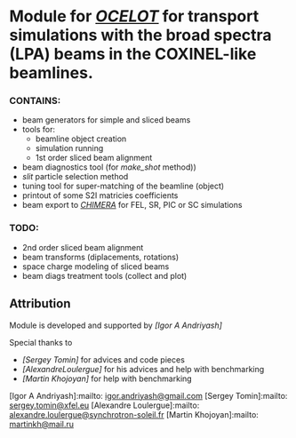 # Module for <cite>[OCELOT]</cite> for transport simulations with the broad spectra (LPA) beams in the COXINEL-like beamlines.

### CONTAINS:
- beam generators for simple and sliced beams
- tools for:
  - beamline object creation
  - simulation running
  - 1st order sliced beam alignment
- beam diagnostics tool (for *make_shot* method))
- *slit* particle selection method
- tuning tool for super-matching of the beamline (object)
- printout of some S2I matricies coefficients
- beam export to <cite>[CHIMERA]</cite> for FEL, SR, PIC or SC simulations

### TODO:
- 2nd order sliced beam alignment
- beam transforms (diplacements, rotations)
- space charge modeling of sliced beams
- beam diags treatment tools (collect and plot)

## Attribution
Module is developed and supported by <cite>[Igor A Andriyash]</cite>

Special thanks to 
- <cite>[Sergey Tomin]</cite> for advices and code pieces 
- <cite>[Alexandre‎Loulergue]</cite> for his advices and help with benchmarking
- <cite>[Martin Khojoyan]</cite> for help with benchmarking

[OCELOT]:https://github.com/hightower8083/chimera
[CHIMERA]:https://github.com/iagapov/ocelot
[Igor A Andriyash]:mailto: igor.andriyash@gmail.com
[Sergey Tomin]:mailto: sergey.tomin@xfel.eu
[Alexandre Loulergue]:mailto: alexandre.loulergue@synchrotron-soleil.fr
[Martin Khojoyan]:mailto: martinkh@mail.ru
